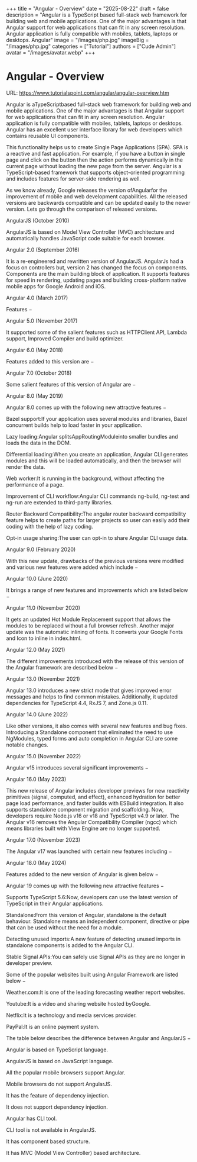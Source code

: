 +++
title = "Angular - Overview"
date = "2025-08-22"
draft = false
description = "Angular is a TypeScript based full-stack web framework for building web and mobile applications. One of the major advantages is that Angular support for web applications that can fit in any screen resolution. Angular application is fully compatible with mobiles, tablets, laptops or desktops. Angular"
image = "/images/php.jpg"
imageBig = "/images/php.jpg"
categories = ["Tutorial"]
authors = ["Cude Admin"]
avatar = "/images/avatar.webp"
+++

# Angular - Overview

URL: https://www.tutorialspoint.com/angular/angular-overview.htm

Angular is aTypeScriptbased full-stack web framework for building web and mobile applications. One of the major advantages is that Angular support for web applications that can fit in any screen resolution. Angular application is fully compatible with mobiles, tablets, laptops or desktops. Angular has an excellent user interface library for web developers which contains reusable UI components.

This functionality helps us to create Single Page Applications (SPA). SPA is a reactive and fast application. For example, if you have a button in single page and click on the button then the action performs dynamically in the current page without loading the new page from the server. Angular is a TypeScript-based framework that supports object-oriented programming and includes features for server-side rendering as well.

As we know already, Google releases the version ofAngularfor the improvement of mobile and web development capabilities. All the released versions are backwards compatible and can be updated easily to the newer version. Lets go through the comparison of released versions.

AngularJS (October 2010)

AngularJS is based on Model View Controller (MVC) architecture and automatically handles JavaScript code suitable for each browser.

Angular 2.0 (September 2016)

It is a re-engineered and rewritten version of AngularJS. AngularJs had a focus on controllers but, version 2 has changed the focus on components. Components are the main building block of application. It supports features for speed in rendering, updating pages and building cross-platform native mobile apps for Google Android and iOS.

Angular 4.0 (March 2017)

Features −

Angular 5.0 (November 2017)

It supported some of the salient features such as HTTPClient API, Lambda support, Improved Compiler and build optimizer.

Angular 6.0 (May 2018)

Features added to this version are −

Angular 7.0 (October 2018)

Some salient features of this version of Angular are −

Angular 8.0 (May 2019)

Angular 8.0 comes up with the following new attractive features −

Bazel support:If your application uses several modules and libraries, Bazel concurrent builds help to load faster in your application.

Lazy loading:Angular splitsAppRoutingModuleinto smaller bundles and loads the data in the DOM.

Differential loading:When you create an application, Angular CLI generates modules and this will be loaded automatically, and then the browser will render the data.

Web worker:It is running in the background, without affecting the performance of a page.

Improvement of CLI workflow:Angular CLI commands ng-build, ng-test and ng-run are extended to third-party libraries.

Router Backward Compatibility:The angular router backward compatibility feature helps to create paths for larger projects so user can easily add their coding with the help of lazy coding.

Opt-in usage sharing:The user can opt-in to share Angular CLI usage data.

Angular 9.0 (February 2020)

With this new update, drawbacks of the previous versions were modified and various new features were added which include −

Angular 10.0 (June 2020)

It brings a range of new features and improvements which are listed below −

Angular 11.0 (November 2020)

It gets an updated Hot Module Replacement support that allows the modules to be replaced without a full browser refresh. Another major update was the automatic inlining of fonts. It converts your Google Fonts and Icon to inline in index.html.

Angular 12.0 (May 2021)

The different improvements introduced with the release of this version of the Angular framework are described below −

Angular 13.0 (November 2021)

Angular 13.0 introduces a new strict mode that gives improved error messages and helps to find common mistakes. Additionally, it updated dependencies for TypeScript 4.4, RxJS 7, and Zone.js 0.11.

Angular 14.0 (June 2022)

Like other versions, it also comes with several new features and bug fixes. Introducing a Standalone component that eliminated the need to use NgModules, typed forms and auto completion in Angular CLI are some notable changes.

Angular 15.0 (November 2022)

Angular v15 introduces several significant improvements −

Angular 16.0 (May 2023)

This new release of Angular includes developer previews for new reactivity primitives (signal, computed, and effect), enhanced hydration for better page load performance, and faster builds with ESBuild integration. It also supports standalone component migration and scaffolding. Now, developers require Node.js v16 or v18 and TypeScript v4.9 or later. The Angular v16 removes the Angular Compatibility Compiler (ngcc) which means libraries built with View Engine are no longer supported.

Angular 17.0 (November 2023)

The Angular v17 was launched with certain new features including −

Angular 18.0 (May 2024)

Features added to the new version of Angular is given below −

Angular 19 comes up with the following new attractive features −

Supports TypeScript 5.6:Now, developers can use the latest version of TypeScript in their Angular applications.

Standalone:From this version of Angular, standalone is the default behaviour. Standalone means an independent component, directive or pipe that can be used without the need for a module.

Detecting unused imports:A new feature of detecting unused imports in standalone components is added to the Angular CLI.

Stable Signal APIs:You can safely use Signal APIs as they are no longer in developer preview.

Some of the popular websites built using Angular Framework are listed below −

Weather.com:It is one of the leading forecasting weather report websites.

Youtube:It is a video and sharing website hosted byGoogle.

Netflix:It is a technology and media services provider.

PayPal:It is an online payment system.

The table below describes the difference between Angular and AngularJS −

Angular is based on TypeScript language.

AngularJS is based on JavaScript language.

All the popular mobile browsers support Angular.

Mobile browsers do not support AngularJS.

It has the feature of dependency injection.

It does not support dependency injection.

Angular has CLI tool.

CLI tool is not available in AngularJS.

It has component based structure.

It has MVC (Model View Controller) based architecture.
